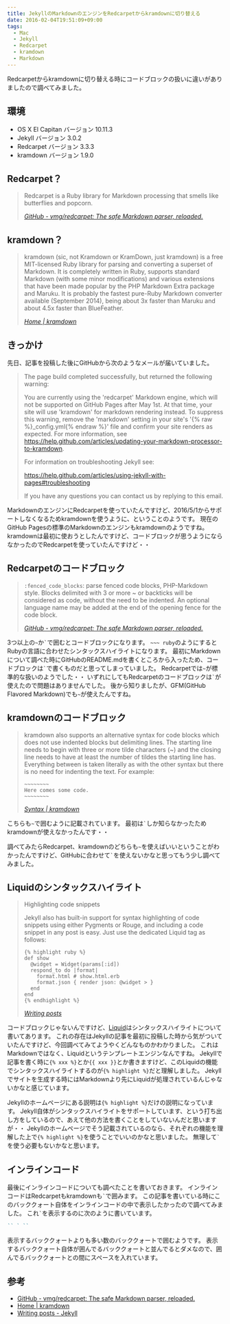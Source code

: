 ```yaml
---
title: JekyllのMarkdownのエンジンをRedcarpetからkramdownに切り替える
date: 2016-02-04T19:51:09+09:00
tags:
  - Mac
  - Jekyll
  - Redcarpet
  - kramdown
  - Markdown
---
```


Redcarpetからkramdownに切り替える時にコードブロックの扱いに違いがありましたので調べてみました。

<!-- more -->

## 環境

* OS X El Capitan バージョン 10.11.3
* Jekyll バージョン 3.0.2
* Redcarpet バージョン 3.3.3
* kramdown バージョン 1.9.0

## Redcarpet？

> Redcarpet is a Ruby library for Markdown processing that smells like butterflies and popcorn.
>
> <cite>[GitHub - vmg/redcarpet: The safe Markdown parser, reloaded.](https://github.com/vmg/redcarpet)</cite>

## kramdown？

> kramdown (sic, not Kramdown or KramDown, just kramdown) is a free MIT-licensed Ruby library for parsing and converting a superset of Markdown. It is completely written in Ruby, supports standard Markdown (with some minor modifications) and various extensions that have been made popular by the PHP Markdown Extra package and Maruku.
> It is probably the fastest pure-Ruby Markdown converter available (September 2014), being about 3x faster than Maruku and about 4.5x faster than BlueFeather.
>
> <cite>[Home | kramdown](http://kramdown.gettalong.org)</cite>

## きっかけ

先日、記事を投稿した後にGitHubから次のようなメールが届いていました。

> The page build completed successfully, but returned the following warning:
>
> You are currently using the 'redcarpet' Markdown engine, which will not be supported on GitHub Pages after May 1st. At that time, your site will use 'kramdown' for markdown rendering instead. To suppress this warning, remove the 'markdown' setting in your site's '{% raw %}_config.yml{% endraw %}' file and confirm your site renders as expected. For more information, see https://help.github.com/articles/updating-your-markdown-processor-to-kramdown.
>
> For information on troubleshooting Jekyll see:
>
>  https://help.github.com/articles/using-jekyll-with-pages#troubleshooting
>
> If you have any questions you can contact us by replying to this email.

MarkdownのエンジンにRedcarpetを使っていたんですけど、2016/5/1からサポートしなくなるためkramdownを使うように、ということのようです。
現在のGitHub Pagesの標準のMarkdownのエンジンもkramdownのようですね。
kramdownは最初に使おうとしたんですけど、コードブロックが思うようにならなかったのでRedcarpetを使っていたんですけど・・

## Redcarpetのコードブロック

> `:fenced_code_blocks`: parse fenced code blocks, PHP-Markdown style. Blocks delimited with 3 or more ~ or backticks will be considered as code, without the need to be indented. An optional language name may be added at the end of the opening fence for the code block.
>
> <cite>[GitHub - vmg/redcarpet: The safe Markdown parser, reloaded.](https://github.com/vmg/redcarpet)</cite>

3つ以上の`~`か`` ` ``で囲むとコードブロックになります。
`~~~ ruby`のようにするとRubyの言語に合わせたシンタックスハイライトになります。
最初にMarkdownについて調べた時にGitHubのREADME.mdを書くところから入ったため、コードブロックは`` ` ``で書くものだと思ってしまっていました。
Redcarpetでは`~`が標準的な扱いのようでした・・
いずれにしてもRedcarpetのコードブロックは`` ` ``が使えたので問題はありませんでした。
後から知りましたが、GFM(GitHub Flavored Markdown)でも`~`が使えたんですね。

## kramdownのコードブロック

> kramdown also supports an alternative syntax for code blocks which does not use indented blocks but delimiting lines. The starting line needs to begin with three or more tilde characters (~) and the closing line needs to have at least the number of tildes the starting line has. Everything between is taken literally as with the other syntax but there is no need for indenting the text. For example:
>
>     ~~~~~~~~
>     Here comes some code.
>     ~~~~~~~~
>
> <cite>[Syntax | kramdown](http://kramdown.gettalong.org/syntax.html#fenced-code-blocks)</cite>
>

こちらも`~`で囲むように記載されています。
最初は`` ` ``しか知らなかったためkramdownが使えなかったんです・・

調べてみたらRedcarpet、kramdownのどちらも`~`を使えばいいということがわかったんですけど、GitHubに合わせて`` ` ``を使えないかなと思ってもう少し調べてみました。

## Liquidのシンタックスハイライト

> Highlighting code snippets
>
> Jekyll also has built-in support for syntax highlighting of code snippets using either Pygments or Rouge, and including a code snippet in any post is easy. Just use the dedicated Liquid tag as follows:
>
>     {% highlight ruby %}
>     def show
>       @widget = Widget(params[:id])
>       respond_to do |format|
>         format.html # show.html.erb
>         format.json { render json: @widget > }
>       end
>     end
>     {% endhighlight %}
>
> <cite>[Writing posts](http://jekyllrb.com/docs/posts/#highlighting-code-snippets)</cite>
>

コードブロックじゃないんですけど、[Liquid](http://jekyllrb.com/docs/templates/)はシンタックスハイライトについて書いてあります。
これの存在はJekyllの記事を最初に投稿した時から気がついていたんですけど、今回調べてみてようやくどんなものかわかりました。
これはMarkdownではなく、Liquidというテンプレートエンジンなんですね。
Jekyllで記事を書く時に`{% xxx %}`とか`{{ xxx }}`とか書きますけど、このLiquidの機能でシンタックスハイライトするのが`{% highlight %}`だと理解しました。
Jekyllでサイトを生成する時にはMarkdownより先にLiquidが処理されているんじゃないかなと感じています。

Jekyllのホームページにある説明は`{% highlight %}`だけの説明になっています。
Jekyll自体がシンタックスハイライトをサポートしています、という打ち出し方をしているので、あえて他の方法を書くことをしていないんだと思いますが・・
Jekyllのホームページでそう記載されているのなら、それぞれの機能を理解した上で`{% highlight %}`を使うことでいいのかなと思いました。
無理して`` ` ``を使う必要もないかなと思います。

## インラインコード

最後にインラインコードについても調べたことを書いておきます。
インラインコードはRedcarpetもkramdownも`` ` ``で囲みます。
この記事を書いている時にこのバッククォート自体をインラインコードの中で表示したかったので調べてみました。
これ`` ` ``を表示するのに次のように書いています。

```markdown
`` ` ``
```

表示するバッククォートよりも多い数のバッククォートで囲むようです。
表示するバッククォート自体が囲んでるバッククォートと並んでるとダメなので、囲んでるバッククォートとの間にスペースを入れています。

## 参考

* [GitHub - vmg/redcarpet: The safe Markdown parser, reloaded.](https://github.com/vmg/redcarpet)
* [Home \| kramdown](http://kramdown.gettalong.org)
* [Writing posts - Jekyll](http://jekyllrb.com/docs/posts/#highlighting-code-snippets)
